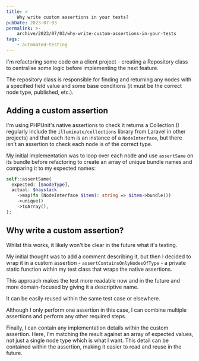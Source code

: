 ```yaml
---
title: >
    Why write custom assertions in your tests?
pubDate: 2023-07-03
permalink: >-
    archive/2023/07/03/why-write-custom-assertions-in-your-tests
tags:
    - automated-testing
---
```


I'm refactoring some code on a client project - creating a Repository class to centralise some logic before implementing the next feature.

The repository class is responsible for finding and returning any nodes with a specified field value and some base conditions (it must be the correct node type, published, etc.).

## Adding a custom assertion

I'm using PHPUnit's native assertions to check it returns a Collection (I regularly include the `illuminate/collections` library from Laravel in other projects) and that each item is an instance of a `NodeInterface`, but there isn't an assertion to check each node is of the correct type.

My initial implementation was to loop over each node and use `assertSame` on its bundle before refactoring to create an array of unique bundle names and comparing it to my expected names:

```php
self::assertSame(
  expected: [$nodeType],
  actual: $haystack
    ->map(fn (NodeInterface $item): string => $item->bundle())
    ->unique()
    ->toArray(),
);
```

## Why write a custom assertion?

Whilst this works, it likely won't be clear in the future what it's testing.

My initial thought was to add a comment describing it, but then I decided to wrap it in a custom assertion - `assertContainsOnlyNodesOfType` - a private static function within my test class that wraps the native assertions.

This approach makes the test more readable now and in the future and more domain-focused by giving it a descriptive name.

It can be easily reused within the same test case or elsewhere.

Although I only perform one assertion in this case, I can combine multiple assertions and perform any other required steps.

Finally, I can contain any implementation details within the custom assertion. Here, I'm matching the result against an array of expected values, not just a single node type which is what I want. This detail can be contained within the assertion, making it easier to read and reuse in the future.
